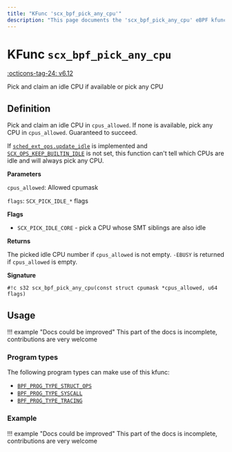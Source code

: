 ```yaml
---
title: "KFunc 'scx_bpf_pick_any_cpu'"
description: "This page documents the 'scx_bpf_pick_any_cpu' eBPF kfunc, including its definition, usage, program types that can use it, and examples."
---
```

# KFunc `scx_bpf_pick_any_cpu`

<!-- [FEATURE_TAG](scx_bpf_pick_any_cpu) -->
[:octicons-tag-24: v6.12](https://github.com/torvalds/linux/commit/f0e1a0643a59bf1f922fa209cec86a170b784f3f)
<!-- [/FEATURE_TAG] -->

Pick and claim an idle CPU if available or pick any CPU

## Definition

Pick and claim an idle CPU in `cpus_allowed`. If none is available, pick any CPU in `cpus_allowed`. Guaranteed to succeed.

If [`sched_ext_ops.update_idle`](../program-type/BPF_PROG_TYPE_STRUCT_OPS/sched_ext_ops.md#update_idle) is implemented and [`SCX_OPS_KEEP_BUILTIN_IDLE`](../program-type/BPF_PROG_TYPE_STRUCT_OPS/sched_ext_ops.md#scx_ops_keep_builtin_idle) is not set, this function can't tell which CPUs are idle and will always pick any CPU.

**Parameters**

`cpus_allowed`: Allowed cpumask

`flags`: `SCX_PICK_IDLE_*` flags

**Flags**

* `SCX_PICK_IDLE_CORE` - pick a CPU whose SMT siblings are also idle

**Returns**

The picked idle CPU number if `cpus_allowed` is not empty. `-EBUSY` is returned if `cpus_allowed` is empty.

**Signature**

<!-- [KFUNC_DEF] -->
`#!c s32 scx_bpf_pick_any_cpu(const struct cpumask *cpus_allowed, u64 flags)`
<!-- [/KFUNC_DEF] -->

## Usage

!!! example "Docs could be improved"
    This part of the docs is incomplete, contributions are very welcome

### Program types

The following program types can make use of this kfunc:

<!-- [KFUNC_PROG_REF] -->
- [`BPF_PROG_TYPE_STRUCT_OPS`](../program-type/BPF_PROG_TYPE_STRUCT_OPS.md)
- [`BPF_PROG_TYPE_SYSCALL`](../program-type/BPF_PROG_TYPE_SYSCALL.md)
- [`BPF_PROG_TYPE_TRACING`](../program-type/BPF_PROG_TYPE_TRACING.md)
<!-- [/KFUNC_PROG_REF] -->

### Example

!!! example "Docs could be improved"
    This part of the docs is incomplete, contributions are very welcome

